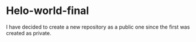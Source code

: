 # Helo-world-final
I have decided to  create  a new repository as a public one since the first was created as private.
